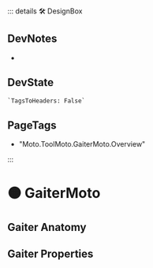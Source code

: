 ::: details 🛠 <dev>DesignBox</dev>

## DevNotes

-

## DevState

```py
`TagsToHeaders: False`
```

<h2>PageTags</h2>

- "Moto.ToolMoto.GaiterMoto.Overview"

:::

# 🟠 <moto>GaiterMoto</moto>

## Gaiter Anatomy

## Gaiter Properties
